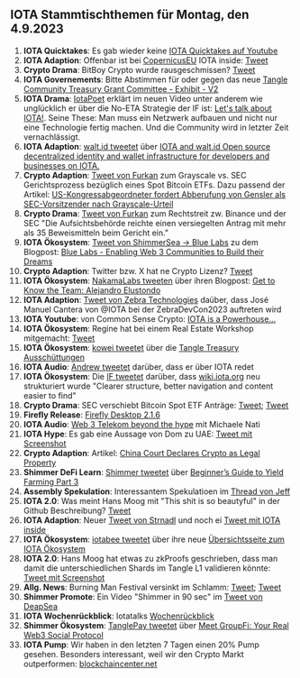 ## IOTA Stammtischthemen für Montag, den 4.9.2023

1. **IOTA Quicktakes**: Es gab wieder keine [IOTA Quicktakes auf Youtube]()
2. **IOTA Adaption**: Offenbar ist bei [CopernicusEU](https://twitter.com/CopernicusEU?t=ymhgXSyh27QWJ2HjDudPbQ&s=09) IOTA inside: [Tweet](https://twitter.com/DarMo68/status/1696262472959701047?t=rm7T3F-5Bt22bYqtCM9MZg&s=19)
3. **Crypto Drama**: BitBoy Crypto wurde rausgeschmissen? [Tweet](https://twitter.com/WatcherGuru/status/1696214485566881991?t=ibOEz73YfaxErjye6A0XQQ&s=19)
4. **IOTA Governements**: Bitte Abstimmen für oder gegen das neue [Tangle Community Treasury Grant Committee - Exhibit - V2](https://govern.iota.org/t/tangle-community-treasury-grant-committee-exhibit-v2/1665)
5. **IOTA Drama**: [IotaPoet](https://twitter.com/IotaPoet?t=8i-dsOKvNJbBUIpp1mqAYw&s=09) erklärt im neuen Video unter anderem wie unglücklich er über die No-ETA Strategie der IF ist: [Let's talk about IOTA!](https://m.youtube.com/watch?si=s3S5-TQ4er7XvEd5&v=A_hOgTwJSss&feature=youtu.be). Seine These: Man muss ein Netzwerk aufbauen und nicht nur eine Technologie fertig machen. Und die Community wird in letzter Zeit vernachlässigt.
6. **IOTA Adaption**: [walt.id tweetet](https://twitter.com/walt_id/status/1696440593231011968?t=rsZYOEpQVuzVYlr4tuSIUA&s=19) über [IOTA and walt.id Open source decentralized identity and wallet infrastructure for developers and businesses on IOTA.](https://walt.id/ecosystem/iota)
7. **Crypto Adaption**: [Tweet von Furkan](https://twitter.com/FurkanCCTV/status/1696564648768688402?t=kI7wCCyEKoPzlHAlbnAVIg&s=19) zum Grayscale vs. SEC Gerichtsprozess bezüglich eines Spot Bitcoin ETFs. Dazu passend der Artikel: [US-Kongressabgeordneter fordert Abberufung von Gensler als SEC-Vorsitzender nach Grayscale-Urteil](https://de.cryptonews.com/news/us-kongressabgeordneter-fordert-abberufung-von-gensler-als-sec-vorsitzender-nach-grayscale-urteil.htm)
8. **Crypto Drama**: [Tweet von Furkan](https://twitter.com/FurkanCCTV/status/1696804358577373493?t=VBogyEfr6hYFEe56SfQ-Aw&s=19) zum Rechtstreit zw. Binance und der SEC "Die Aufsichtsbehörde reichte einen versiegelten Antrag mit mehr als 35 Beweismitteln beim Gericht ein."
9. **IOTA Ökosystem**: [Tweet von ShimmerSea -> Blue Labs](https://twitter.com/BlueLabs_DeFi/status/1696610122154332560?t=I1KjgRjqWyPtx3dnnPe9eQ&s=19) zu dem Blogpost: [Blue Labs - Enabling Web 3 Communities to Build their Dreams](https://bluelabs.medium.com/blue-labs-699cac7ef29e)
10. **Crypto Adaption**: Twitter bzw. X hat ne Crypto Lizenz? [Tweet](https://twitter.com/BTC_Archive/status/1696556583210103200?t=PfBhU-DIgD7MW3yEUgIbAQ&s=19)
11. **IOTA Ökosystem**: [NakamaLabs tweeten](https://twitter.com/Nakama_Labs/status/1696529748166680630?t=1udtDRXviM8rGY3P7dKYfg&s=19) über ihren Blogpost: [Get to Know the Team: Alejandro Elustondo](https://medium.com/@NakamaLabs/get-to-know-the-team-alejandro-elustondo-ed684948215e)
12. **IOTA Adaption**: [Tweet von Zebra Technologies](https://twitter.com/ZebraDevs/status/1696734627744940350?t=Pm6KmW5NMLHb240PHFkIRA&s=19) daüber, dass José Manuel Cantera von @IOTA bei der ZebraDevCon2023 auftreten wird
13. **IOTA Youtube**: von Common Sense Crypto: [IOTA is a Powerhouse...](https://youtu.be/Qsr7wXKxDxM?si=rYnsm-0CbUnNau5s)
14. **IOTA Ökosystem**: Regine hat bei einem Real Estate Workshop mitgemacht: [Tweet](https://twitter.com/Energine/status/1697175531861549187?s=19)
15. **IOTA Ökosystem**: [kowei tweetet](https://x.com/kowei1995/status/1697103025477996945?s=46&t=k3N3OEPJRomgTmyYh9qj5Q) über die [Tangle Treasury Ausschüttungen](https://t.co/TkzPauz7uY)
16. **IOTA Audio**: [Andrew tweetet](https://twitter.com/digital__zen/status/1697155179282334047?t=TI6M_3PaaNwmXvNvU7yHkQ&s=19) darüber, dass er über IOTA redet
17. **IOTA Ökosystem**: Die [IF tweetet](https://twitter.com/iota/status/1697212448325902355?t=Syy862r_qvqHVYwU5-HJ7g&s=19) darüber, dass [wiki.iota.org](wiki.iota.org) neu strukturiert wurde "Clearer structure, better navigation and content easier to find"
18. **Crypto Drama**: SEC verschiebt Bitcoin Spot ETF Anträge: [Tweet](https://twitter.com/WatcherGuru/status/1697333427500949815?t=lPULnZfh5qSSgzmQdLrirw&s=19); [Tweet](https://twitter.com/FurkanCCTV/status/1697329651301888375?t=QNulDb9Zi3-sgMH-gZ_afw&s=19)
19. **Firefly Release**: [Firefly Desktop 2.1.6](https://github.com/iotaledger/firefly/releases/tag/desktop-2.1.6)
20. **IOTA Audio**: [Web 3 Telekom beyond the hype](https://twitter.com/Weaver_Labs/status/1628783189421395972?t=s84CQvXqsFhbcfXS14wCwQ&s=19) mit Michaele Nati
21. **IOTA Hype**: Es gab eine Aussage von Dom zu UAE: [Tweet mit Screenshot](https://twitter.com/MoonacoPodcast/status/1696909176620888081?t=W7gZRU9Qxb9HarONWvICmw&s=19)
22. **Crypto Adaption**: Artikel: [China Court Declares Crypto as Legal Property](https://watcher.guru/news/china-court-declares-crypto-as-legal-property]])
23. **Shimmer DeFi Learn**: [Shimmer tweetet](https://twitter.com/shimmernet/status/1697700859465834835?t=gy18jrUww6lOl5Nitfj-aQ&s=19) über [Beginner’s Guide to Yield Farming Part 3](https://coinmarketcap.com/community/articles/64d9e50b62115c7ccfb3c1c1/)
24. **Assembly Spekulation**: Interessantem Spekulatioen im [Thread von Jeff](https://twitter.com/_JeffR/status/1697629069800792220?s=20)
25. **IOTA 2.0**: Was meint Hans Moog mit "This shit is so beautyful" in der Github Beschreibung? [Tweet](https://twitter.com/unseriouscandle/status/1697690669140120063?t=UI-JQ5fNH3KW8vc_jzgASg&s=19)
26. **IOTA Adaption**: Neuer [Tweet von Strnadl](https://twitter.com/archimate/status/1698001799968334030?t=7dFv_l81-ILEMcRVvKq9CQ&s=19) und noch ei [ Tweet mit IOTA inside](https://twitter.com/archimate/status/1698012091779608705?t=tNDmxcdOMvCv0H1jQO-EsQ&s=19)
27. **IOTA Ökosystem**: [iotabee tweetet](https://twitter.com/iotabee/status/1697848168225165694?t=yAb8L2ySrBa78_e0LMJ_Uw&s=19) über ihre neue [Übersichtsseite zum IOTA Ökosystem](https://earlybee.iotabee.com/guide/evm-GameFi)
28. **IOTA 2.0**: Hans Moog hat etwas zu zkProofs geschrieben, dass man damit die unterschiedlichen Shards im Tangle L1 validieren könnte: [Tweet mit Screenshot](https://twitter.com/LongLongfld/status/1698141116426830288?t=AiqYKRzM5sX6jwv2jLz7BQ&s=19)
29. **Allg. News**: Burning Man Festival versinkt im Schlamm: [Tweet](https://twitter.com/brennende_frage/status/1698424358446793055?t=1aw0pXHbnweZlVD1XllS0g&s=19); [Tweet](https://twitter.com/amuse/status/1698322493998530817?t=YWxzI35q6gGO5HzDG53r4g&s=19)
30. **Shimmer Promote**: Ein Video "Shimmer in 90 sec" im [Tweet von DeapSea](https://twitter.com/Deep_Sea_Iotan/status/1698321437109707170?t=oCPtkIdDmfRhFt-e_oVmVg&s=19)
31. **IOTA Wochenrückblick**: Iotatalks [Wochenrückblick](https://www.iota-talk.com/index.php?article/320-wochenr%C3%BCckblick-vom-27-august-bis-2-september-2023/)
32. **Shimmer Ökosystem**: [TanglePay tweetet](https://twitter.com/groupficom/status/1698533137612226997?t=oYjQ5qkzBR80F0e6i5TT4w&s=19) über [Meet GroupFi: Your Real Web3 Social Protocol](https://medium.com/@groupfi/meet-groupfi-your-real-web3-social-protocol-377563a37074)
33. **IOTA Pump**: Wir haben in den letzten 7 Tagen einen 20% Pump gesehen. Besonders interessant, weil wir den Crypto Markt outperformen: [blockchaincenter.net](www.blockchaincenter.net)
